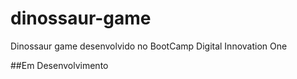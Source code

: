 # dinossaur-game
 Dinossaur game desenvolvido no BootCamp Digital Innovation One 

 ##Em Desenvolvimento